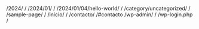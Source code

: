 /2024/ /
/2024/01/ /
/2024/01/04/hello-world/ /
/category/uncategorized/ /
/sample-page/ /
/inicio/ /
/contacto/ /#contacto
/wp-admin/ /
/wp-login.php /
